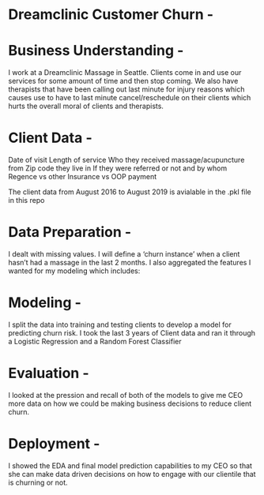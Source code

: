 # Dreamclinic Customer Churn - 

# Business Understanding -

I work at a Dreamclinic Massage in Seattle. Clients come in and use our services for some amount of time and then stop coming. We also have therapists that have been calling out last minute for injury reasons which causes use to have to last minute cancel/reschedule on their clients which hurts the overall moral of clients and therapists.


# Client Data -
Date of visit
Length of service
Who they received massage/acupuncture from
Zip code they live in
If they were referred or not and by whom
Regence vs other Insurance vs OOP payment

The client data from August 2016 to August 2019 is avialable in the .pkl file in this repo

# Data Preparation -
I dealt with missing values. I will define a ‘churn instance’ when a client hasn’t had a massage in the last 2 months.
I also aggregated the features I wanted for my modeling which includes:


# Modeling -
I split the data into training and testing clients to develop a model for predicting churn risk.
I took the last 3 years of Client data and ran it through a Logistic Regression and a Random Forest Classifier

# Evaluation -
I looked at the pression and recall of both of the models to give me CEO more data on how we could be making business decisions to reduce client churn.

# Deployment -
I showed the EDA and final model prediction capabilities to my CEO so that she can make data driven decisions on how to engage with our clientile that is churning or not.
